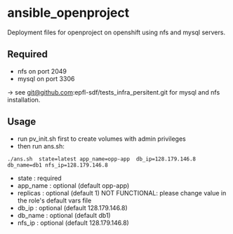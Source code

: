 # ansible_openproject

Deployment files for openproject on openshift using nfs and mysql servers.

## Required
  - nfs on port 2049
  - mysql on port 3306

 -> see git@github.com:epfl-sdf/tests_infra_persitent.git for mysql and nfs installation.

## Usage
 - run pv_init.sh first to create volumes with admin privileges
 - then run ans.sh:

  ```./ans.sh  state=latest app_name=opp-app  db_ip=128.179.146.8 db_name=db1 nfs_ip=128.179.146.8```

  - state : required
  - app_name : optional (default opp-app)
  - replicas : optional (default 1) NOT FUNCTIONAL: please change value in the role's default vars file          
  - db_ip : optional (default 128.179.146.8)
  - db_name : optional (default db1)
  - nfs_ip : optional (default 128.179.146.8)

